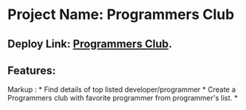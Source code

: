 # Project Name: Programmers Club

## Deploy Link: [Programmers Club](https://github.com/facebook/create-react-app).

## Features:
 Markup : * Find details of top listed developer/programmer
          * Create a Programmers club with favorite programmer from programmer's list.
          * 
